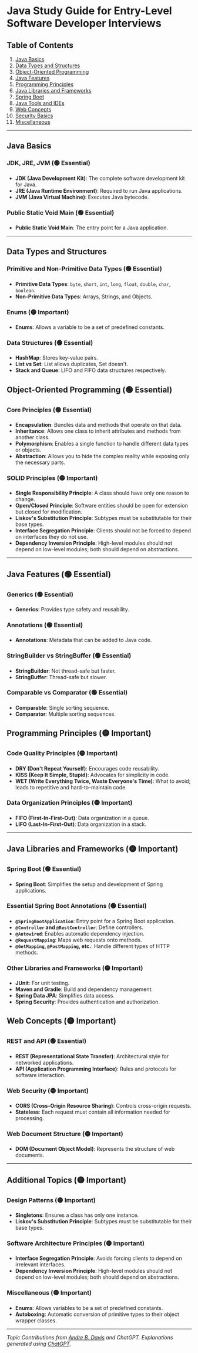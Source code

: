 # Java Study Guide for Entry-Level Software Developer Interviews

## Table of Contents
1. [Java Basics](#java-basics)
2. [Data Types and Structures](#data-types-and-structures)
3. [Object-Oriented Programming](#object-oriented-programming)
4. [Java Features](#java-features)
5. [Programming Principles](#programming-principles)
6. [Java Libraries and Frameworks](#java-libraries-and-frameworks)
7. [Spring Boot](#spring-boot)
8. [Java Tools and IDEs](#java-tools-and-ides)
9. [Web Concepts](#web-concepts)
10. [Security Basics](#security-basics)
11. [Miscellaneous](#miscellaneous)

---

## Java Basics

### JDK, JRE, JVM (🟢 Essential)
- **JDK (Java Development Kit)**: The complete software development kit for Java.
- **JRE (Java Runtime Environment)**: Required to run Java applications.
- **JVM (Java Virtual Machine)**: Executes Java bytecode.

### Public Static Void Main (🟢 Essential)
- **Public Static Void Main**: The entry point for a Java application.

---

## Data Types and Structures

### Primitive and Non-Primitive Data Types (🟢 Essential)
- **Primitive Data Types**: `byte`, `short`, `int`, `long`, `float`, `double`, `char`, `boolean`.
- **Non-Primitive Data Types**: Arrays, Strings, and Objects.

### Enums (🟡 Important)
- **Enums**: Allows a variable to be a set of predefined constants.

### Data Structures (🟢 Essential)
- **HashMap**: Stores key-value pairs.
- **List vs Set**: List allows duplicates, Set doesn't.
- **Stack and Queue**: LIFO and FIFO data structures respectively.

## Object-Oriented Programming (🟢 Essential)

### Core Principles (🟢 Essential)
- **Encapsulation**: Bundles data and methods that operate on that data.
- **Inheritance**: Allows one class to inherit attributes and methods from another class.
- **Polymorphism**: Enables a single function to handle different data types or objects.
- **Abstraction**: Allows you to hide the complex reality while exposing only the necessary parts.

### SOLID Principles (🟡 Important)
- **Single Responsibility Principle**: A class should have only one reason to change.
- **Open/Closed Principle**: Software entities should be open for extension but closed for modification.
- **Liskov's Substitution Principle**: Subtypes must be substitutable for their base types.
- **Interface Segregation Principle**: Clients should not be forced to depend on interfaces they do not use.
- **Dependency Inversion Principle**: High-level modules should not depend on low-level modules; both should depend on abstractions.

---

## Java Features (🟢 Essential)

### Generics (🟢 Essential)
- **Generics**: Provides type safety and reusability.

### Annotations (🟢 Essential)
- **Annotations**: Metadata that can be added to Java code.

### StringBuilder vs StringBuffer (🟢 Essential)
- **StringBuilder**: Not thread-safe but faster.
- **StringBuffer**: Thread-safe but slower.

### Comparable vs Comparator (🟢 Essential)
- **Comparable**: Single sorting sequence.
- **Comparator**: Multiple sorting sequences.

## Programming Principles (🟡 Important)

### Code Quality Principles (🟡 Important)
- **DRY (Don't Repeat Yourself)**: Encourages code reusability.
- **KISS (Keep It Simple, Stupid)**: Advocates for simplicity in code.
- **WET (Write Everything Twice, Waste Everyone's Time)**: What to avoid; leads to repetitive and hard-to-maintain code.

### Data Organization Principles (🟡 Important)
- **FIFO (First-In-First-Out)**: Data organization in a queue.
- **LIFO (Last-In-First-Out)**: Data organization in a stack.

---

## Java Libraries and Frameworks (🟡 Important)

### Spring Boot (🟢 Essential)
- **Spring Boot**: Simplifies the setup and development of Spring applications.
  
### Essential Spring Boot Annotations (🟢 Essential)
- **`@SpringBootApplication`**: Entry point for a Spring Boot application.
- **`@Controller` and `@RestController`**: Define controllers.
- **`@Autowired`**: Enables automatic dependency injection.
- **`@RequestMapping`**: Maps web requests onto methods.
- **`@GetMapping`, `@PostMapping`, etc.**: Handle different types of HTTP methods.

### Other Libraries and Frameworks (🟡 Important)
- **JUnit**: For unit testing.
- **Maven and Gradle**: Build and dependency management.
- **Spring Data JPA**: Simplifies data access.
- **Spring Security**: Provides authentication and authorization.

## Web Concepts (🟡 Important)

### REST and API (🟢 Essential)
- **REST (Representational State Transfer)**: Architectural style for networked applications.
- **API (Application Programming Interface)**: Rules and protocols for software interaction.

### Web Security (🟡 Important)
- **CORS (Cross-Origin Resource Sharing)**: Controls cross-origin requests.
- **Stateless**: Each request must contain all information needed for processing.

### Web Document Structure (🟡 Important)
- **DOM (Document Object Model)**: Represents the structure of web documents.

---

## Additional Topics (🟡 Important)

### Design Patterns (🟡 Important)
- **Singletons**: Ensures a class has only one instance.
- **Liskov's Substitution Principle**: Subtypes must be substitutable for their base types.

### Software Architecture Principles (🟡 Important)
- **Interface Segregation Principle**: Avoids forcing clients to depend on irrelevant interfaces.
- **Dependency Inversion Principle**: High-level modules should not depend on low-level modules; both should depend on abstractions.

### Miscellaneous (🟡 Important)
- **Enums**: Allows variables to be a set of predefined constants.
- **Autoboxing**: Automatic conversion of primitive types to their object wrapper classes.

---

_Topic Contributions from [Andre B. Davis](https://andrebdavis.github.io/) and ChatGPT. Explanations generated using [ChatGPT](http://chatgpt.com)._
